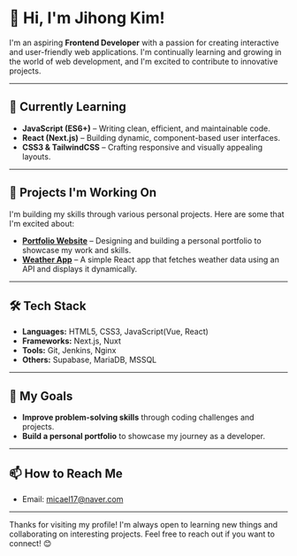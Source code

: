# 👋 Hi, I'm Jihong Kim!

I'm an aspiring **Frontend Developer** with a passion for creating interactive and user-friendly web applications. I'm continually learning and growing in the world of web development, and I'm excited to contribute to innovative projects.

---

## 🌱 Currently Learning

- **JavaScript (ES6+)** – Writing clean, efficient, and maintainable code.
- **React (Next.js)** – Building dynamic, component-based user interfaces.
- **CSS3 & TailwindCSS** – Crafting responsive and visually appealing layouts.

---

## 🔨 Projects I'm Working On

I'm building my skills through various personal projects. Here are some that I'm excited about:

- **[Portfolio Website](#)** – Designing and building a personal portfolio to showcase my work and skills.
- **[Weather App](#)** – A simple React app that fetches weather data using an API and displays it dynamically.

---

## 🛠️ Tech Stack

- **Languages:** HTML5, CSS3, JavaScript(Vue, React)
- **Frameworks:** Next.js, Nuxt
- **Tools:** Git, Jenkins, Nginx
- **Others:** Supabase, MariaDB, MSSQL

---

## 🎯 My Goals

- **Improve problem-solving skills** through coding challenges and projects.
- **Build a personal portfolio** to showcase my journey as a developer.

---

## 📫 How to Reach Me

- Email: [micael17@naver.com](mailto:micael17@naver.com)

---

Thanks for visiting my profile! I'm always open to learning new things and collaborating on interesting projects. Feel free to reach out if you want to connect! 😊
